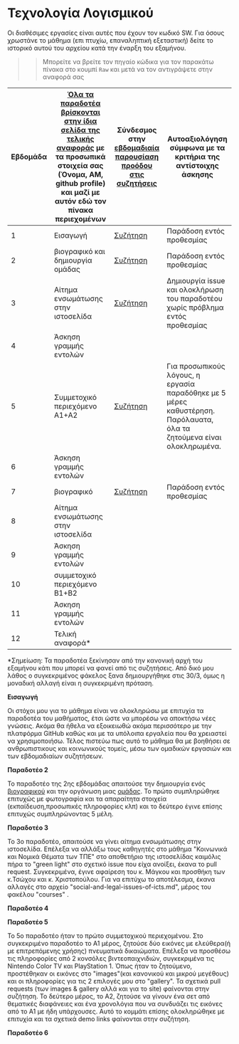 # Τεχνολογία Λογισμικού 

Οι διαθέσιμες εργασίες είναι αυτές που έχουν τον κωδικό SW. Για όσους χρωστάνε το μάθημα (επι πτυχίω, επαναληπτική εξεταστική) δείτε το ιστορικό αυτού του αρχείου κατά την έναρξη του εξαμήνου.

>> Μπορείτε να βρείτε τον πηγαίο κώδικα για τον παρακάτω πίνακα στο κουμπί `Raw` και μετά να τον αντιγράψετε στην αναφορά σας

| Εβδομάδα | [Όλα τα παραδοτέα βρίσκονται στην ίδια σελίδα της τελικής αναφοράς](https://courses-ionio.github.io/help/deliverables/) με τα προσωπικά στοιχεία σας (Όνομα, ΑΜ, github profile) και μαζί με αυτόν εδώ τον πίνακα περιεχομένων | Σύνδεσμος στην [εβδομαδιαία παρουσίαση προόδου στις συζητήσεις](https://github.com/courses-ionio/help/discussions/categories/show-and-tell) | Αυτοαξιολόγηση σύμφωνα με τα κριτήρια της αντίστοιχης άσκησης |
| --- | --- | --- | --- |
| 1 | Εισαγωγή | [Συζήτηση](https://github.com/courses-ionio/help/discussions/143) | Παράδοση εντός προθεσμίας |
| 2 | βιογραφικό και δημιουργία ομάδας | [Συζήτηση](https://github.com/courses-ionio/help/discussions/239) | Παράδοση εντός προθεσμίας |
| 3 | Αίτημα ενσωμάτωσης στην ιστοσελίδα | [Συζήτηση](https://github.com/courses-ionio/help/discussions/325) | Δημιουργία issue και ολοκλήρωση του παραδοτέου χωρίς πρόβλημα εντός προθεσμίας |
| 4 | Άσκηση γραμμής εντολών | | |
| 5 | Συμμετοχικό περιεχόμενο A1+A2 | [Συζήτηση](https://github.com/courses-ionio/help/discussions/464 ) | Για προσωπικούς λόγους, η εργασία παραδόθηκε με 5 μέρες καθυστέρηση. Παρόλαυατα, όλα τα ζητούμενα είναι ολοκληρωμένα.|
| 6 | Άσκηση γραμμής εντολών | | |
| 7 | βιογραφικό | [Συζήτηση](https://github.com/courses-ionio/help/discussions/528)| Παράδοση εντός προθεσμίας |
| 8 | Αίτημα ενσωμάτωσης στην ιστοσελίδα | | |
| 9 | Άσκηση γραμμής εντολών | | |
| 10 | συμμετοχικό περιεχόμενο B1+B2 | | |
| 11 | Άσκηση γραμμής εντολών | | |
| 12 | Τελική αναφορά* | | |

*Σημείωση: Τα παραδοτέα ξεκίνησαν από την κανονική αρχή του εξαμήνου κάτι που μπορεί να φανεί από τις συζητήσεις. Από δικό μου λάθος ο συγκεκριμένος φάκελος ξανα δημιουργήθηκε στις 30/3, όμως η μοναδική αλλαγή είναι η συγκεκριμένη πρόταση.

**Εισαγωγή**

Οι στόχοι μου για το μάθημα είναι να ολοκληρώσω με επιτυχία τα παραδοτέα του μαθήματος, έτσι ώστε να μπορέσω να αποκτήσω νέες γνώσεις. Ακόμα θα ήθελα να εξοικειωθώ ακόμα περισσότερο με την πλατφόρμα GitHub καθώς και με τα υπόλοιπα εργαλεία που θα χρειαστεί να χρησιμοποιήσω. Τέλος πιστεύω πως αυτό το μάθημα θα με βοηθήσει σε ανθρωπιστικους και κοινωνικούς τομείς, μέσω των ομαδικών εργασιών και των εβδομαδιαίων συζητήσεων.

**Παραδοτέο 2**

Το παραδοτέο της 2ης εβδομάδας απαιτούσε την δημιουργία ενός [βιογραφικού](https://p19vrou.github.io/online-cv/) και την οργάνωση μιας [ομάδας](https://github.com/Sybil-Reisz). Το πρώτο συμπληρώθηκε επιτυχώς με φωτογραφία και τα απαραίτητα στοιχεία (εκπαίδευση,προσωπικές πληροφορίες κλπ) και το δεύτερο έγινε επίσης επιτυχώς συμπληρώνοντας 5 μέλη.

**Παραδοτέο 3**

Το 3ο παραδοτέο, απαιτούσε να γίνει αίτημα ενσωμάτωσης στην ιστοσελίδα. Επέλεξα να αλλάξω τους καθηγητές στο μάθημα "Κοινωνικά και Νομικά Θέματα των ΤΠΕ" στο αποθετήριο της ιστοσελίδας καιμόλις πήρα το "green light" στο σχετικό issue που είχα ανοίξει, έκανα το pull request. Συγκεκριμένα, έγινε αφαίρεση του κ. Μάγκου και προσθήκη των κ.Τσώχου και κ. Χριστοπούλου. Για να επιτύχω το αποτέλεσμα, έκανα αλλαγές στο αρχείο "social-and-legal-issues-of-icts.md", μέρος του φακέλου "courses" .

**Παραδοτέο 4**


**Παραδοτέο 5**

Το 5ο παραδοτέο ήταν το πρώτο συμμετοχικού περιεχομένου. Στο συγκεκριμένο παραδοτέο το Α1 μέρος, ζητούσε δύο εικόνες με ελεύθερα(ή με επιτρεπόμενης χρήσης) πνευματικά δικαιώματα. Επέλεξα να προσθέσω τις πληροφορίες από 2 κονσόλες βιντεοπαιχνιδιών, συγκεκριμένα τις Nintendo Color TV και PlayStation 1. Όπως ήταν το ζητούμενο, προστέθηκαν οι εικόνες στο "images"(και κανονικού και μικρού μεγέθους) και οι πληροφορίες για τις 2 επιλογές μου στο "gallery". Τα σχετικά pull requests (των images & gallery αλλά και για το site) φαίνονται στην συζήτηση. Το δεύτερο μέρος, το Α2, ζητούσε να γίνουν ένα σετ από θεματικές διαφάνειες και ένα χρονολόγια που να συνδυάζει τις εικόνες από το Α1 με ήδη υπάρχουσες. Αυτό το κομμάτι επίσης ολοκληρώθηκε με επιτυχία και τα σχετικά demo links φαίνονται στην συζήτηση.

**Παραδοτέο 6**
